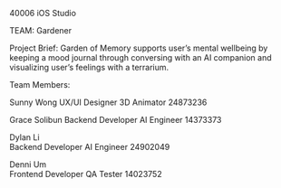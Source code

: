 40006 iOS Studio

TEAM: Gardener

Project Brief: Garden of Memory supports user’s mental wellbeing by keeping a mood journal through conversing with an AI companion and visualizing user’s feelings with a terrarium. 

Team Members:

Sunny Wong
UX/UI Designer
3D Animator
24873236

Grace Solibun 
Backend Developer
AI Engineer
14373373

Dylan Li  
Backend Developer
AI Engineer
24902049

Denni Um  
Frontend Developer QA Tester
14023752
